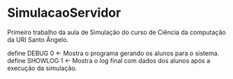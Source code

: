 # SimulacaoServidor
Primeiro trabalho da aula de Simulação do curso de Ciência da computação da URI Santo Ângelo.



define DEBUG 0 <- Mostra o programa gerando os alunos para o sistema.
define SHOWLOG 1 <- Mostra o log final com dados dos alunos após a execução da simulação.
